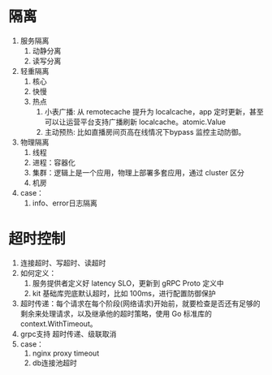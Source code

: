# 隔离
1. 服务隔离
    1. 动静分离
    2. 读写分离
2. 轻重隔离
    1. 核心
    2. 快慢
    3. 热点
        1. 小表广播: 从 remotecache 提升为 localcache，app 定时更新，甚至可以让运营平台支持广播刷新 localcache。atomic.Value
        2. 主动预热: 比如直播房间页高在线情况下bypass 监控主动防御。
3. 物理隔离
    1. 线程
    2. 进程：容器化
    3. 集群：逻辑上是一个应用，物理上部署多套应用，通过 cluster 区分
    4. 机房
4. case：
    1. info、error日志隔离

# 超时控制
1. 连接超时、写超时、读超时
2. 如何定义：
    1. 服务提供者定义好 latency SLO，更新到 gRPC Proto 定义中 
    2. kit 基础库兜底默认超时，比如 100ms，进行配置防御保护 
3. 超时传递：每个请求在每个阶段(网络请求)开始前，就要检查是否还有足够的剩余来处理请求，以及继承他的超时策略，使用 Go 标准库的 context.WithTimeout。
4. grpc支持 超时传递、级联取消
5. case：
    1. nginx proxy timeout
    2. db连接池超时
